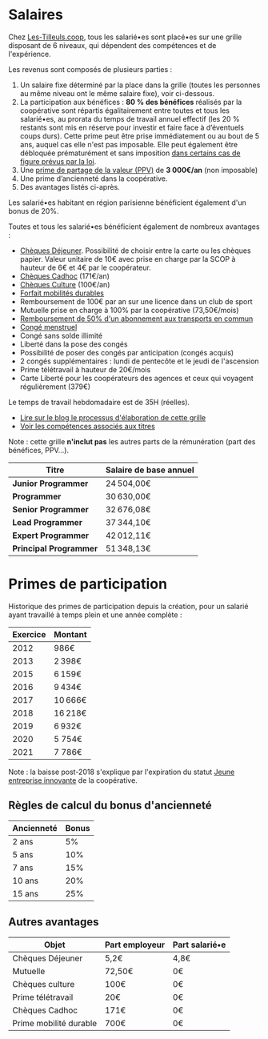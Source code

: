 # Salaires

Chez [Les-Tilleuls.coop](https://les-tilleuls.coop), tous les salarié•es sont placé•es sur une grille disposant de 6 niveaux, qui dépendent des compétences et de l'expérience.

Les revenus sont composés de plusieurs parties :

1. Un salaire fixe déterminé par la place dans la grille (toutes les personnes au même niveau ont le même salaire fixe), voir ci-dessous.
2. La participation aux bénéfices : **80 % des bénéfices** réalisés par la coopérative sont répartis égalitairement entre toutes et tous les salarié•es, au prorata du temps de travail annuel effectif (les 20 % restants sont mis en réserve pour investir et faire face à d’éventuels coups durs). Cette prime peut être prise immédiatement ou au bout de 5 ans, auquel cas elle n'est pas imposable. Elle peut également être débloquée prématurément et sans imposition [dans certains cas de figure prévus par la loi](https://www.service-public.fr/particuliers/vosdroits/F31622).
3. Une [prime de partage de la valeur (PPV)](https://www.service-public.fr/particuliers/vosdroits/F35235) de **3 000€/an** (non imposable)
4. Une prime d’ancienneté dans la coopérative.
5. Des avantages listés ci-après.

Les salarié•es habitant en région parisienne bénéficient également d'un bonus de 20%.

Toutes et tous les salarié•es bénéficient également de nombreux avantages :

* [Chèques Déjeuner](https://up.coop/updejeuner/employeurs). Possibilité de choisir entre la carte ou les chèques papier. Valeur unitaire de 10€ avec prise en charge par la SCOP à hauteur de 6€ et 4€ par le coopérateur.
* [Chèques Cadhoc](https://boutiques.cheque-cadhoc.fr/) (171€/an)
* [Chèques Culture](https://up.coop/cheque-culture/utiliser-cheque-culture/) (100€/an)
* [Forfait mobilités durables](https://www.ecologie.gouv.fr/faq-forfait-mobilites-durables-fmd)
* Remboursement de 100€ par an sur une licence dans un club de sport
* Mutuelle prise en charge à 100% par la coopérative (73,50€/mois)
* [Remboursement de 50% d'un abonnement aux transports en commun](https://www.service-public.fr/particuliers/vosdroits/F19846)
* [Congé menstruel](https://les-tilleuls.coop/blog/conge-menstruel)
* Congé sans solde illimité
* Liberté dans la pose des congés 
* Possibilité de poser des congés par anticipation (congés acquis) 
* 2 congés supplémentaires : lundi de pentecôte et le jeudi de l'ascension
* Prime télétravail à hauteur de 20€/mois
* Carte Liberté pour les coopérateurs des agences et ceux qui voyagent régulièrement (379€)

Le temps de travail hebdomadaire est de 35H (réelles).

* [Lire sur le blog le processus d'élaboration de cette grille](https://les-tilleuls.coop/blog/grille-salariale-a-vote)
* [Voir les compétences associés aux titres](../titles/README.md)

Note : cette grille **n'inclut pas** les autres parts de la rémunération (part des bénéfices, PPV...).

| **Titre**                | **Salaire de base annuel** |
|--------------------------|----------------------------|
| **Junior Programmer**    | 24 504,00€                 |
| **Programmer**           | 30 630,00€                 |
| **Senior Programmer**    | 32 676,08€                 |
| **Lead Programmer**      | 37 344,10€                 |
| **Expert Programmer**    | 42 012,11€                 |
| **Principal Programmer** | 51 348,13€                 |

# Primes de participation

Historique des primes de participation depuis la création, pour un salarié ayant travaillé à temps plein et une année complète :

| **Exercice** | **Montant** |
|--------------|-------------|
| 2012         | 986€        |
| 2013         | 2 398€      |
| 2015         | 6 159€      |
| 2016         | 9 434€      |
| 2017         | 10 666€     |
| 2018         | 16 218€     |
| 2019         | 6 932€      |
| 2020         | 5 754€      |
| 2021         | 7 786€      |

Note : la baisse post-2018 s'explique par l'expiration du statut [Jeune entreprise innovante](https://entreprendre.service-public.fr/vosdroits/F31188) de la coopérative.

## Règles de calcul du bonus d'ancienneté

| **Ancienneté** | **Bonus** |
|----------------|-----------|
| 2 ans          | 5%        |
| 5 ans          | 10%       |
| 7 ans          | 15%       |
| 10 ans         | 20%       |
| 15 ans         | 25%       |

## Autres avantages

| **Objet**              | **Part employeur** | **Part salarié•e** |
|------------------------|--------------------|--------------------|
| Chèques Déjeuner       | 5,2€               | 4,8€               |
| Mutuelle               | 72,50€             | 0€                 | 
| Chèques culture        | 100€               | 0€                 |
| Prime télétravail      | 20€                | 0€                 |
| Chèques Cadhoc         | 171€               | 0€                 |
| Prime mobilité durable | 700€               | 0€                 |
